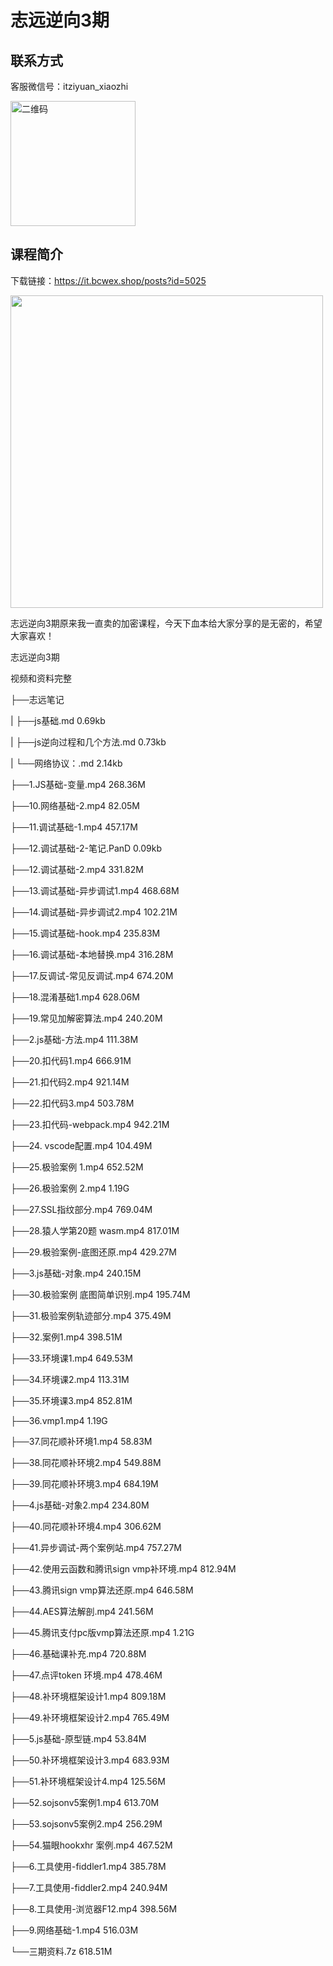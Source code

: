 # 志远逆向3期

## 联系方式

客服微信号：itziyuan_xiaozhi

<img src="https://ziyuanyun.oss-cn-guangzhou.aliyuncs.com/common/20240614073449/666b82192834a.jpg" width="200" height="200" alt="二维码">

## 课程简介

下载链接：https://it.bcwex.shop/posts?id=5025

<img src="https://ziyuanyun.oss-cn-guangzhou.aliyuncs.com/yun/20241201155145/674c159175c8c.jpg" width="500" alt="">

  志远逆向3期原来我一直卖的加密课程，今天下血本给大家分享的是无密的，希望大家喜欢！

 志远逆向3期



 视频和资料完整

 ├──志远笔记

 | ├──js基础.md 0.69kb

 | ├──js逆向过程和几个方法.md 0.73kb

 | └──网络协议：.md 2.14kb

 ├──1.JS基础-变量.mp4 268.36M

 ├──10.网络基础-2.mp4 82.05M

 ├──11.调试基础-1.mp4 457.17M

 ├──12.调试基础-2-笔记.PanD 0.09kb

 ├──12.调试基础-2.mp4 331.82M

 ├──13.调试基础-异步调试1.mp4 468.68M

 ├──14.调试基础-异步调试2.mp4 102.21M

 ├──15.调试基础-hook.mp4 235.83M

 ├──16.调试基础-本地替换.mp4 316.28M

 ├──17.反调试-常见反调试.mp4 674.20M

 ├──18.混淆基础1.mp4 628.06M

 ├──19.常见加解密算法.mp4 240.20M

 ├──2.js基础-方法.mp4 111.38M

 ├──20.扣代码1.mp4 666.91M

 ├──21.扣代码2.mp4 921.14M

 ├──22.扣代码3.mp4 503.78M

 ├──23.扣代码-webpack.mp4 942.21M

 ├──24. vscode配置.mp4 104.49M

 ├──25.极验案例 1.mp4 652.52M

 ├──26.极验案例 2.mp4 1.19G

 ├──27.SSL指纹部分.mp4 769.04M

 ├──28.猿人学第20题 wasm.mp4 817.01M

 ├──29.极验案例-底图还原.mp4 429.27M

 ├──3.js基础-对象.mp4 240.15M

 ├──30.极验案例 底图简单识别.mp4 195.74M

 ├──31.极验案例轨迹部分.mp4 375.49M

 ├──32.案例1.mp4 398.51M

 ├──33.环境课1.mp4 649.53M

 ├──34.环境课2.mp4 113.31M

 ├──35.环境课3.mp4 852.81M

 ├──36.vmp1.mp4 1.19G

 ├──37.同花顺补环境1.mp4 58.83M

 ├──38.同花顺补环境2.mp4 549.88M

 ├──39.同花顺补环境3.mp4 684.19M

 ├──4.js基础-对象2.mp4 234.80M

 ├──40.同花顺补环境4.mp4 306.62M

 ├──41.异步调试-两个案例站.mp4 757.27M

 ├──42.使用云函数和腾讯sign vmp补环境.mp4 812.94M

 ├──43.腾讯sign vmp算法还原.mp4 646.58M

 ├──44.AES算法解剖.mp4 241.56M

 ├──45.腾讯支付pc版vmp算法还原.mp4 1.21G

 ├──46.基础课补充.mp4 720.88M

 ├──47.点评token 环境.mp4 478.46M

 ├──48.补环境框架设计1.mp4 809.18M

 ├──49.补环境框架设计2.mp4 765.49M

 ├──5.js基础-原型链.mp4 53.84M

 ├──50.补环境框架设计3.mp4 683.93M

 ├──51.补环境框架设计4.mp4 125.56M

 ├──52.sojsonv5案例1.mp4 613.70M

 ├──53.sojsonv5案例2.mp4 256.29M

 ├──54.猫眼hookxhr 案例.mp4 467.52M

 ├──6.工具使用-fiddler1.mp4 385.78M

 ├──7.工具使用-fiddler2.mp4 240.94M

 ├──8.工具使用-浏览器F12.mp4 398.56M

 ├──9.网络基础-1.mp4 516.03M

 └──三期资料.7z 618.51M

  